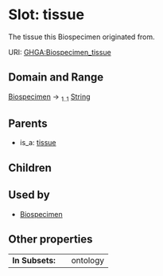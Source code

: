 
# Slot: tissue


The tissue this Biospecimen originated from.

URI: [GHGA:Biospecimen_tissue](https://w3id.org/GHGA/Biospecimen_tissue)


## Domain and Range

[Biospecimen](Biospecimen.md) &#8594;  <sub>1..1</sub> [String](types/String.md)

## Parents

 *  is_a: [tissue](tissue.md)

## Children


## Used by

 * [Biospecimen](Biospecimen.md)

## Other properties

|  |  |  |
| --- | --- | --- |
| **In Subsets:** | | ontology |

